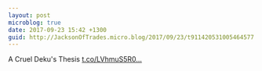 ```yaml
---
layout: post
microblog: true
date: 2017-09-23 15:42 +1300
guid: http://JacksonOfTrades.micro.blog/2017/09/23/t911420531005464577.html
---
```

A Cruel Deku's Thesis [t.co/LVhmuS5R0...](https://t.co/LVhmuS5R0H)
